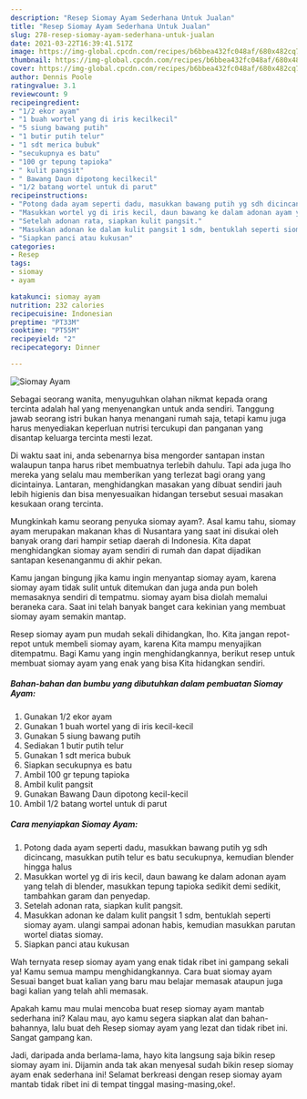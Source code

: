 ```yaml
---
description: "Resep Siomay Ayam Sederhana Untuk Jualan"
title: "Resep Siomay Ayam Sederhana Untuk Jualan"
slug: 278-resep-siomay-ayam-sederhana-untuk-jualan
date: 2021-03-22T16:39:41.517Z
image: https://img-global.cpcdn.com/recipes/b6bbea432fc048af/680x482cq70/siomay-ayam-foto-resep-utama.jpg
thumbnail: https://img-global.cpcdn.com/recipes/b6bbea432fc048af/680x482cq70/siomay-ayam-foto-resep-utama.jpg
cover: https://img-global.cpcdn.com/recipes/b6bbea432fc048af/680x482cq70/siomay-ayam-foto-resep-utama.jpg
author: Dennis Poole
ratingvalue: 3.1
reviewcount: 9
recipeingredient:
- "1/2 ekor ayam"
- "1 buah wortel yang di iris kecilkecil"
- "5 siung bawang putih"
- "1 butir putih telur"
- "1 sdt merica bubuk"
- "secukupnya es batu"
- "100 gr tepung tapioka"
- " kulit pangsit"
- " Bawang Daun dipotong kecilkecil"
- "1/2 batang wortel untuk di parut"
recipeinstructions:
- "Potong dada ayam seperti dadu, masukkan bawang putih yg sdh dicincang, masukkan putih telur es batu secukupnya, kemudian blender hingga halus"
- "Masukkan wortel yg di iris kecil, daun bawang ke dalam adonan ayam yang telah di blender, masukkan tepung tapioka sedikit demi sedikit, tambahkan garam dan penyedap."
- "Setelah adonan rata, siapkan kulit pangsit."
- "Masukkan adonan ke dalam kulit pangsit 1 sdm, bentuklah seperti siomay ayam. ulangi sampai adonan habis, kemudian masukkan parutan wortel diatas siomay."
- "Siapkan panci atau kukusan"
categories:
- Resep
tags:
- siomay
- ayam

katakunci: siomay ayam 
nutrition: 232 calories
recipecuisine: Indonesian
preptime: "PT33M"
cooktime: "PT55M"
recipeyield: "2"
recipecategory: Dinner

---
```



![Siomay Ayam](https://img-global.cpcdn.com/recipes/b6bbea432fc048af/680x482cq70/siomay-ayam-foto-resep-utama.jpg)

Sebagai seorang wanita, menyuguhkan olahan nikmat kepada orang tercinta adalah hal yang menyenangkan untuk anda sendiri. Tanggung jawab seorang istri bukan hanya menangani rumah saja, tetapi kamu juga harus menyediakan keperluan nutrisi tercukupi dan panganan yang disantap keluarga tercinta mesti lezat.

Di waktu  saat ini, anda sebenarnya bisa mengorder santapan instan walaupun tanpa harus ribet membuatnya terlebih dahulu. Tapi ada juga lho mereka yang selalu mau memberikan yang terlezat bagi orang yang dicintainya. Lantaran, menghidangkan masakan yang dibuat sendiri jauh lebih higienis dan bisa menyesuaikan hidangan tersebut sesuai masakan kesukaan orang tercinta. 



Mungkinkah kamu seorang penyuka siomay ayam?. Asal kamu tahu, siomay ayam merupakan makanan khas di Nusantara yang saat ini disukai oleh banyak orang dari hampir setiap daerah di Indonesia. Kita dapat menghidangkan siomay ayam sendiri di rumah dan dapat dijadikan santapan kesenanganmu di akhir pekan.

Kamu jangan bingung jika kamu ingin menyantap siomay ayam, karena siomay ayam tidak sulit untuk ditemukan dan juga anda pun boleh memasaknya sendiri di tempatmu. siomay ayam bisa diolah memalui beraneka cara. Saat ini telah banyak banget cara kekinian yang membuat siomay ayam semakin mantap.

Resep siomay ayam pun mudah sekali dihidangkan, lho. Kita jangan repot-repot untuk membeli siomay ayam, karena Kita mampu menyajikan ditempatmu. Bagi Kamu yang ingin menghidangkannya, berikut resep untuk membuat siomay ayam yang enak yang bisa Kita hidangkan sendiri.

<!--inarticleads1-->

##### Bahan-bahan dan bumbu yang dibutuhkan dalam pembuatan Siomay Ayam:

1. Gunakan 1/2 ekor ayam
1. Gunakan 1 buah wortel yang di iris kecil-kecil
1. Gunakan 5 siung bawang putih
1. Sediakan 1 butir putih telur
1. Gunakan 1 sdt merica bubuk
1. Siapkan secukupnya es batu
1. Ambil 100 gr tepung tapioka
1. Ambil  kulit pangsit
1. Gunakan  Bawang Daun dipotong kecil-kecil
1. Ambil 1/2 batang wortel untuk di parut




<!--inarticleads2-->

##### Cara menyiapkan Siomay Ayam:

1. Potong dada ayam seperti dadu, masukkan bawang putih yg sdh dicincang, masukkan putih telur es batu secukupnya, kemudian blender hingga halus
1. Masukkan wortel yg di iris kecil, daun bawang ke dalam adonan ayam yang telah di blender, masukkan tepung tapioka sedikit demi sedikit, tambahkan garam dan penyedap.
1. Setelah adonan rata, siapkan kulit pangsit.
1. Masukkan adonan ke dalam kulit pangsit 1 sdm, bentuklah seperti siomay ayam. ulangi sampai adonan habis, kemudian masukkan parutan wortel diatas siomay.
1. Siapkan panci atau kukusan




Wah ternyata resep siomay ayam yang enak tidak ribet ini gampang sekali ya! Kamu semua mampu menghidangkannya. Cara buat siomay ayam Sesuai banget buat kalian yang baru mau belajar memasak ataupun juga bagi kalian yang telah ahli memasak.

Apakah kamu mau mulai mencoba buat resep siomay ayam mantab sederhana ini? Kalau mau, ayo kamu segera siapkan alat dan bahan-bahannya, lalu buat deh Resep siomay ayam yang lezat dan tidak ribet ini. Sangat gampang kan. 

Jadi, daripada anda berlama-lama, hayo kita langsung saja bikin resep siomay ayam ini. Dijamin anda tak akan menyesal sudah bikin resep siomay ayam enak sederhana ini! Selamat berkreasi dengan resep siomay ayam mantab tidak ribet ini di tempat tinggal masing-masing,oke!.

